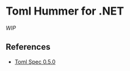 # Toml Hummer for .NET

*WIP*

## References

- [Toml Spec 0.5.0](https://github.com/toml-lang/toml)
